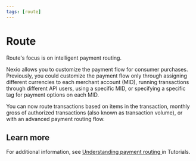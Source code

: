 ```yaml
---
tags: [route]
---
```

# Route
Route's focus is on intelligent payment routing.

Nexio allows you to customize the payment flow for consumer purchases. Previously, you could customize the payment flow only through assigning different currencies to each merchant account (MID), running transactions through different API users, using a specific MID, or specifying a specific tag for payment options on each MID.

You can now route transactions based on items in the transaction, monthly gross of authorized transactions (also known as transaction volume), or with an advanced payment routing flow.

## Learn more
For additional information, see [Understanding payment routing <i role="img" aria-hidden="true" class="sl-icon far fa-external-link-alt fa-xs"></i>](https://docs-beta.nexiopay.com/docs/tutorials/docs/route/routing.md) in Tutorials.